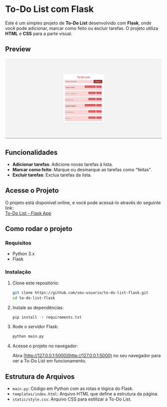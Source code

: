 # To-Do List com Flask

Este é um simples projeto de **To-Do List** desenvolvido com **Flask**, onde você pode adicionar, marcar como feito ou excluir tarefas. O projeto utiliza **HTML** e **CSS** para a parte visual.

## Preview

![Preview da To-Do List](/static/media/To-Do-List-Preview.jpg)


## Funcionalidades

- **Adicionar tarefas**: Adicione novas tarefas à lista.
- **Marcar como feito**: Marque ou desmarque as tarefas como "feitas".
- **Excluir tarefas**: Exclua tarefas da lista.

## Acesse o Projeto

O projeto está disponível online, e você pode acessá-lo através do seguinte link:  
[To-Do List - Flask App](https://flask-todo-list-noe7.onrender.com)

## Como rodar o projeto

### Requisitos

- Python 3.x
- Flask

### Instalação

1. Clone este repositório:

    ```bash
    git clone https://github.com/seu-usuario/to-do-list-flask.git
    cd to-do-list-flask
    ```

2. Instale as dependências:

    ```bash
    pip install -r requirements.txt
    ```

3. Rode o servidor Flask:

    ```bash
    python main.py
    ```

4. Acesse o projeto no navegador:

    Abra [http://127.0.0.1:5000](http://127.0.0.1:5000) no seu navegador para ver a To-Do List em funcionamento.

## Estrutura de Arquivos

- `main.py`: Código em Python com as rotas e lógica do Flask.
- `templates/index.html`: Arquivo HTML que define a estrutura da página.
- `static/style.css`: Arquivo CSS para estilizar a To-Do List.
